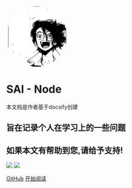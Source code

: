 
<img width="160px" style="border-radius: 50%" bor src="SAI.jpg">

# **SAI - Node**

本文档是作者基于docsify创建
## 旨在记录个人在学习上的一些问题
## 如果本文有帮助到您,请给予支持!


[![](https://badgen.net/github/stars/DragonSAIz/Node)](https://github.com/DragonSAIz/Node)
[![](https://badgen.net/github/forks/DragonSAIz/Node)](https://github.com/DragonSAIz/Node)

[GitHub](https://github.com/DragonSAIz/Node)
[开始阅读](/README.md)